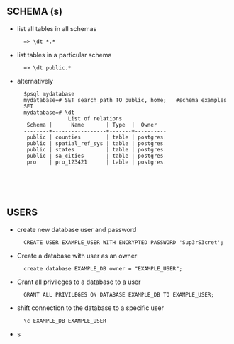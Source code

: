 

## SCHEMA (s)

- list all tables in all schemas

		=> \dt *.*

- list tables in a particular schema 

		=> \dt public.*


- alternatively

		$psql mydatabase
		mydatabase=# SET search_path TO public, home;   #schema examples
		SET
		mydatabase=# \dt
		              List of relations
		 Schema |      Name       | Type  |  Owner
		--------+-----------------+-------+----------
		 public | counties        | table | postgres
		 public | spatial_ref_sys | table | postgres
		 public | states          | table | postgres
		 public | sa_cities       | table | postgres
		 pro    | pro_123421      | table | postgres 


<br/><br/><br/>

## USERS

- create new database user and password

		CREATE USER EXAMPLE_USER WITH ENCRYPTED PASSWORD 'Sup3rS3cret';

- Create a database with user as an owner

		create database EXAMPLE_DB owner = "EXAMPLE_USER";

- Grant all privileges to a database to a user

		GRANT ALL PRIVILEGES ON DATABASE EXAMPLE_DB TO EXAMPLE_USER;

- shift connection to the database to a specific user

		\c EXAMPLE_DB EXAMPLE_USER

- s